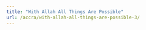 ```yaml
---
title: "With Allah All Things Are Possible"
url: /accra/with-allah-all-things-are-possible-3/
---
```

